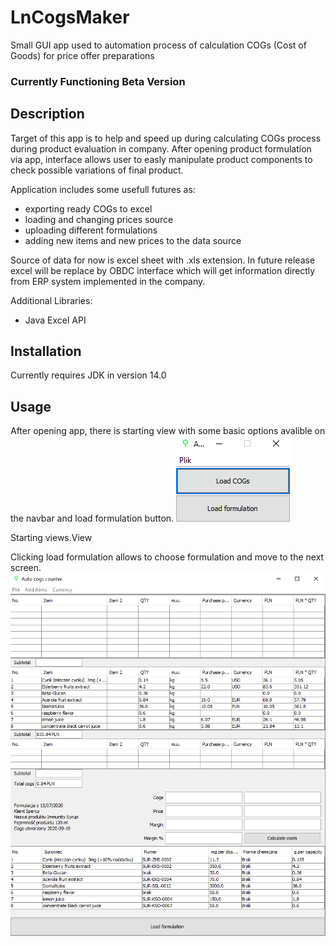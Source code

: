 # LnCogsMaker
Small GUI app used to automation process of calculation COGs (Cost of Goods) for price offer preparations

### Currently Functioning Beta Version

## Description
Target of this app is to help and speed up during calculating COGs process during product evaluation in company.
After opening product formulation via app, interface allows user to easly manipulate product components to check possible variations of final product.

Application includes some usefull futures as:
  - exporting ready COGs to excel
  - loading and changing prices source
  - uploading different formulations
  - adding new items and new prices to the data source

Source of data for now is excel sheet with .xls extension. 
In future release excel will be replace by OBDC interface which will get information directly from ERP system implemented in the company. 

Additional Libraries:
  - Java Excel API

## Installation
Currently requires JDK in version 14.0

## Usage
After opening app, there is starting view with some basic options avalible on the navbar and load formulation button.
![There shiuld be starting view](/images/StartingView.png)
  
Starting views.View

Clicking load formulation allows to choose formulation and move to the next screen.
![There shiuld be main view](/images/MainView.png)


 
